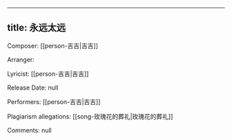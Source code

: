 
---
title: 永远太远
---
Composer: [[person-吉吉|吉吉]]

Arranger: 

Lyricist: [[person-吉吉|吉吉]]

Release Date: null

Performers: [[person-吉吉|吉吉]]

Plagiarism allegations:
[[song-玫瑰花的葬礼|玫瑰花的葬礼]]

Comments:
null
